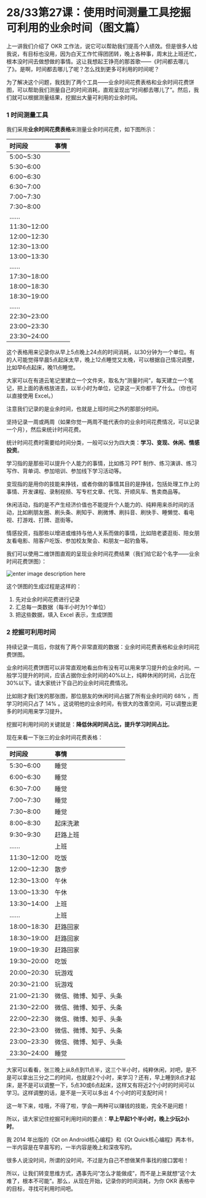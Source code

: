 # 28/33第27课：使用时间测量工具挖掘可利用的业余时间（图文篇）

上一讲我们介绍了 OKR 工作法，说它可以帮助我们提高个人绩效。但是很多人给我说，有目标也没用，因为白天工作忙得团团转，晚上各种事，周末比上班还忙，根本没时间去做想做的事情。这让我想起王铮亮的那首歌——《时间都去哪儿了》。是啊，时间都去哪儿了呢？怎么找到更多可利用的时间呢？

为了解决这个问题，我找到了两个工具——业余时间花费表格和业余时间花费饼图，可以帮助我们测量自己的时间消耗，直观呈现出“时间都去哪儿了”。然后，我们就可以根据测量结果，挖掘出大量可利用的业余时间。

### 1 时间测量工具

我们采用**业余时间花费表格**来测量业余时间花费，如下图所示：

| 时间段      | 事情 |
| :---------- | :--- |
| 5:00~5:30   |      |
| 5:30~6:00   |      |
| 6:00~6:30   |      |
| 6:30~7:00   |      |
| 7:00~7:30   |      |
| 7:30~8:00   |      |
| ……          |      |
| 11:30~12:00 |      |
| 12:00~12:30 |      |
| 12:30~13:00 |      |
| 13:00~13:30 |      |
| ……          |      |
| 17:30~18:00 |      |
| 18:00~18:30 |      |
| 18:30~19:00 |      |
| ……          |      |
| 22:30~23:00 |      |
| 23:00~23:30 |      |
| 23:30~24:00 |      |

这个表格用来记录你从早上5点晚上24点的时间消耗，以30分钟为一个单位。有的人可能觉得早晨5点起床太早，晚上12点睡觉又太晚，可以根据自己情况调整，比如早6点起床，晚11点睡觉。

大家可以在有道云笔记里建立一个文件夹，取名为“测量时间”，每天建立一个笔记，把上面的表格放进去，以半小时为单位，记录这一天你都干了什么。（你也可以直接使用 Excel。）

注意我们记录的是业余时间，也就是上班时间之外的那部分时间。

坚持记录一周或两周（如果你觉一两周不能代表你的业余时间花费情况，可以记录一个月），然后来统计时间花费。

统计时间花费时需要给时间分类，一般可以分为四大类：**学习、变现、休闲、情感投资**。

学习指的是那些可以提升个人能力的事情，比如练习 PPT 制作、练习演讲、练习写作、背单词、参加培训、参加线下学习活动等。

变现指的是用你的技能来挣钱，或者你做的事情其目的是挣钱，包括处理工作上的事情、开发课程、录制视频、写专栏文章、代驾、开顺风车、售卖商品等。

休闲活动，指的是不产生经济价值也不能提升个人能力的、纯粹用来杀时间的活动，比如刷朋友圈、刷头条、刷知乎、刷微博、刷抖音、刷快手、睡懒觉、看电视、打游戏、打牌、逛街等。

情感投资，指那些以增进或维持与他人关系而做的事情，比如陪老婆逛街、陪女朋友看电影、陪客户吃饭、参加校友聚会、和朋友一起钓鱼等。

我们可以使用二维饼图直观的呈现业余时间花费结果（我们给它起个名字——业余时间花费饼图）：

![enter image description here](https://images.gitbook.cn/4eea3850-96e5-11e8-b491-97486f4d4fd4)

这个饼图的生成过程是这样的：

1. 先对业余时间花费进行记录
2. 汇总每一类数据（每半小时为1个单位）
3. 把这些数据，填入 Excel 表示，生成饼图

### 2 挖掘可利用时间

持续记录一周后，你就有了两个非常直观的数据：业余时间花费表格和业余时间花费饼图。

业余时间花费饼图可以非常直观地看出你有没有可以用来学习提升的业余时间。一般学习提升的时间，应该占据你业余时间的40%以上，纯粹休闲的时间，占比在30%以下。请大家统计下自己的业余时间花费情况。

比如刚才我们发的那张图，那位朋友的休闲时间占据了所有业余时间的 68% ，而学习时间只占了 14% 。这说明他的业余时间，有很大的改善空间，可以调整出更多的时间用来学习提升。

挖掘可利用时间的关键就是：**降低休闲时间占比，提升学习时间占比**。

现在来看一下张三的业余时间花费表格：

| 时间段      | 事情                   |
| :---------- | :--------------------- |
| 5:30~6:00   | 睡觉                   |
| 6:00~6:30   | 睡觉                   |
| 6:30~7:00   | 睡觉                   |
| 7:00~7:30   | 睡觉                   |
| 7:30~8:00   | 睡觉                   |
| 8:00~8:30   | 起床洗漱               |
| 9:30~9:30   | 赶路上班               |
| ……          | 上班                   |
| 11:30~12:00 | 吃饭                   |
| 12:00~12:30 | 散步                   |
| 12:30~13:00 | 午休                   |
| 13:00~13:30 | 午休                   |
| 13:30~14:00 | 上班                   |
| ……          | 上班                   |
| 18:00~18:30 | 赶路回家               |
| 18:30~19:00 | 赶路回家               |
| 19:00~19:30 | 赶路回家               |
| 19:30~20:00 | 吃饭                   |
| 20:00~20:30 | 玩游戏                 |
| 20:30~21:00 | 玩游戏                 |
| 21:00~21:30 | 微信、微博、知乎、头条 |
| 21:30~22:00 | 微信、微博、知乎、头条 |
| 22:00~22:30 | 微信、微博、知乎、头条 |
| 22:30~23:00 | 微信、微博、知乎、头条 |
| 23:00~23:30 | 微信、微博、知乎、头条 |
| 23:30~24:00 | 睡觉                   |

大家可以看看，张三晚上从8点到11点半，这三个半小时，纯粹休闲，对吧，是不是可以拿出三分之二的时间，也就是2个小时，来学习？还有，早上睡到8点才起床，是不是可以调整一下，5点30或6点起床，这样又有将近2个小时的时间可以学习。这样调整的话，是不是一天可以多出 4 个小时的可支配时间！

这一年下来，哇哦，不得了啦，学会一两种可以赚钱的技能，完全不是问题！

所以，请大家记住挖掘可利用时间的要点：**早上早起1个半小时，晚上少玩2小时**。

我 2014 年出版的《Qt on Android核心编程》和《Qt Quick核心编程》两本书，一半内容是在早晨写的，一半内容是晚上和深夜写的。

很多人说没时间，所谓的没时间，不过是为自己不想做某件事找的接口罢啦！

所以，让我们转变思维方式，遇事先问“怎么才能做成”，而不是上来就想“这个太难了，根本不可能”。那么，从现在开始，记录你的时间消耗，为你 OKR 表格中的目标，寻找可利用时间吧。